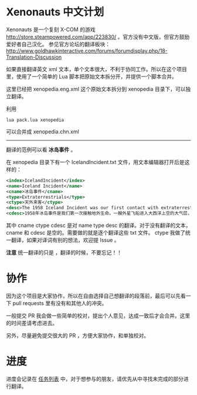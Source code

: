 ﻿Xenonauts 中文计划
==================

Xenonauts 是一个复刻 X-COM 的游戏 http://store.steampowered.com/app/223830/ 。官方没有中文版，但官方鼓励爱好者自己汉化。
参见官方论坛的翻译板块：http://www.goldhawkinteractive.com/forums/forumdisplay.php/18-Translation-Discussion

如果直接翻译英文 xml 文本，单个文本很大，不利于协同工作。所以在这个项目里，使用了一个简单的 Lua 脚本把原始文本拆分开，并提供一个脚本合并。

这里已经把 xenopedia.eng.xml 这个原始文本拆分到 xenopedia 目录下，可以独立翻译。

利用 
```
lua pack.lua xenopedia
```
可以合并成 xenopedia.chn.xml

-----
翻译的范例可以看 **冰岛事件** 。

在 xenopedia 目录下有一个 IcelandIncident.txt 文件，用文本编辑器打开后是这样的：

```xml
<index>IcelandIncident</index>
<name>Iceland Incident</name>
<cname>冰岛事件</cname>
<type>Extraterrestrials</type>
<ctype>天外来客</ctype>
<desc>The 1958 Iceland Incident was our first contact with extraterrestrial life. An alien craft entered our atmosphere above the Atlantic in what we now believe was a scouting mission. It was detected and intercepted by NATO jets operating under the assumption it was an experimental Soviet aircraft.&#10;&#10;Visual sighting of the UFO rapidly dispelled that myth - the craft was far larger than its radar signature suggested, more akin to an airborne warship than an aircraft. Attempts to communicate elicited a barrage of energy weapon fire that disintegrated half of the squadron and left the remaining jets limping back to base with severe damage. Several subsequent attempts were made by NATO fighter squadrons to intercept the alien vessel, costing them a number of aircraft but inflicting no appreciable damage on the target. When the UFO abruptly changed course and began heading for the eastern coast of the United States, the decision was made to deploy nuclear weapons. &#10;&#10;Twenty minutes later, half a dozen nuclear-tipped ICBM ignited the sky above an uninhabited part of Iceland.  Astonishingly, the UFO survived the blast - but it crash-landed, almost intact, shortly afterwards. At this point, the NATO forces made the decision to inform their Soviet counterparts about the alien vessel and seek their assistance in securing the vessel and the technology within. This decision was seemingly motivated more by self-preservation rather than altruism; the Soviets were furious at the large unexplained nuclear detonations and were apparently close to launching missiles of their own.&#10;&#10;A joint ground operation was launched to capture the alien craft, but numerous extraterrestrials had survived the crash and put up stiff resistance. Human forces took significant losses during the operation, but slowly secured the area around the craft. What happened next is uncertain - all we know is that the alien craft was destroyed in an enormous explosion, almost certainly caused by the craft's power source. This explosion annihilated the UFO itself and wiped out all ground forces within a ten mile radius (the only survivors were those at the distant command post). There was nothing left; the UFO was gone and only a handful of those who had sighted an extraterrestrial were left alive.&#10;&#10;The aftermath of the Incident involved a large scale cover-up. The official explanation was that of a Soviet invasion of Iceland thwarted by nuclear weapons, with heavy losses on both sides. But behind closed doors, the two superpowers were collaborating - a joint black ops organisation was formed, drawing from the resources of both. Unofficially dubbed the &quot;Xenonauts&quot;, it was tasked with defending the planet against alien invasion. The absence of an obvious alien threat has made us look rather irrelevant for the past twenty years, Commander - but we had little doubt we would be needed some day. It seems that day has come.&#10;&#10;&lt;i&gt;(The free novella Xenonauts: Crimson Dagger tells the story of the Iceland Incident and is included with the game under the &quot;Extras&quot; button of the game launcher)&lt;/i&gt;</desc>
<cdesc>1958年冰岛事件是我们第一次接触地外生命。一艘外星飞船进入大西洋上空的大气层，现在我们确信那是一次侦察行动。它被北约的喷气机当成苏联的试验飞机侦察到并试图拦截。&#10;&#10;当看到ＵＦＯ后，立刻就明白了那并非是苏联飞机——飞行器远比在雷达上标记出来的大，更像是一艘空中战舰而不是飞船。在尝试于之沟通时对方开火摧毁了一半编队，剩下的编队损伤严重返回。接下来北约战斗机编队试图拦截下外星人飞船，花了不少飞机也没有对目标造成太大损伤。当ＵＦＯ突然改变航向开始驶向美国东海岸时，下达了部署核武器的决定。&#10;&#10;二十分钟后，半打带有核弹头的洲际弹道导弹射入冰岛无人区上空。令人惊讶地是，ＵＦＯ居然没被摧毁——不过随后就迫降了，几乎未受损。这时候，北约军方决定将外星飞船的事情通知苏联，寻求他们的帮助来搜寻外星飞船以及其中的科技。这个决定的动机更像是出于自卫意识而非利他；苏联人对大量不明原因的核爆炸非常愤怒，差点发射自己的导弹。&#10;&#10;接下来是一次联合地面行动搜捕外星飞船，但是遭到了在坠机中活下来的外星人的顽强抵抗。人类军队在行动中遭受了巨大的损失，但终于慢慢的控制了飞船周边地区。接下来发生的事情就不确定了——我们只知道外星飞船在一次剧烈的爆炸中被摧毁了，爆炸主要是由飞船的动力源导致的。这次爆炸覆没了ＵＦＯ并摧毁了半径十英里内的所有地面部队（只有那些在远方指挥所中的人幸存下来）。结果什么也没留下来；ＵＦＯ没了，只有屈指可数的几个地外生命的目击者。&#10;&#10; 事件的余波是大规模的掩盖。官方解释是苏联入侵冰岛，被核武器击败，双方都承受了惨重的损失。但关上门后，两大超级力量开始合作——一个联合黑色行动组织成立，双方都投入了资源。非正式的名称是“Xenonauts”，它的任务是抵抗外星人入侵保卫地球。在过去二十年里并没有出现明显的外星人威胁使得我们看起来无关紧要，指挥官——我们都有点怀疑是否真用得上我们。现在看起来这一天到了。&#10;&#10;&lt;i&gt;（免费的中篇小说 Xenonauts: 深红匕首讲述了冰岛事件的故事，它在游戏启动菜单的“Extras”按钮下&lt;/i&gt;。</cdesc>
```

其中 cname ctype cdesc 是对 name type desc 的翻译。对于没有翻译的文本，cname 和 cdesc 是空的。需要做的就是逐个翻译这些 txt 文件。
ctype 我做了统一翻译，如果对译词有别的想法，欢迎提 Issue 。

**注意** 统一翻译的只是<ctype> ，翻译<sdesc>的时候，不要忘记<cname>！！

协作
======

因为这个项目是大家协作，所以在自由选择自己想翻译的段落前，最后可以先看一下 pull requests 里有没有和其他人的冲突。

一般提交 PR 我会做一些简单的校对，提出个人意见，达成一致后才会合并。这里的时间差请考虑进去。

另外，尽量避免提交很大的 PR ，方便大家协作，和单独校对。


进度
======

进度会记录在 [任务列表](task.md) 中，对于想参与的朋友，请优先从中寻找未完成的部分进行翻译。
